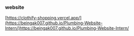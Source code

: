 ### website
[https://clothify-shopping.vercel.app/](https://beingak007.github.io/Plumbing-Website-Intern/)https://beingak007.github.io/Plumbing-Website-Intern/
